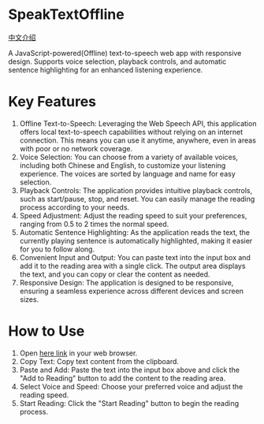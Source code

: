 # SpeakTextOffline
[中文介绍](https://github.com/whyb/SpeakTextOffline/blob/main/README.zh.md)

A JavaScript-powered(Offline) text-to-speech web app with responsive design. Supports voice selection, playback controls, and automatic sentence highlighting for an enhanced listening experience.

# Key Features

1. Offline Text-to-Speech: Leveraging the Web Speech API, this application offers local text-to-speech capabilities without relying on an internet connection. This means you can use it anytime, anywhere, even in areas with poor or no network coverage.
2. Voice Selection: You can choose from a variety of available voices, including both Chinese and English, to customize your listening experience. The voices are sorted by language and name for easy selection.
3. Playback Controls: The application provides intuitive playback controls, such as start/pause, stop, and reset. You can easily manage the reading process according to your needs.
4. Speed Adjustment: Adjust the reading speed to suit your preferences, ranging from 0.5 to 2 times the normal speed.
5. Automatic Sentence Highlighting: As the application reads the text, the currently playing sentence is automatically highlighted, making it easier for you to follow along.
6. Convenient Input and Output: You can paste text into the input box and add it to the reading area with a single click. The output area displays the text, and you can copy or clear the content as needed.
7. Responsive Design: The application is designed to be responsive, ensuring a seamless experience across different devices and screen sizes.

# How to Use

1. Open [here link](https://whyb.github.io/SpeakTextOffline/) in your web browser.
2. Copy Text: Copy text content from the clipboard.
3. Paste and Add: Paste the text into the input box above and click the "Add to Reading" button to add the content to the reading area.
4. Select Voice and Speed: Choose your preferred voice and adjust the reading speed.
5. Start Reading: Click the "Start Reading" button to begin the reading process.
